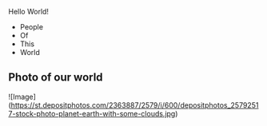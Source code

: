 Hello World!
* People
* Of
* This
* World

Photo of our world
---

![Image] (https://st.depositphotos.com/2363887/2579/i/600/depositphotos_25792517-stock-photo-planet-earth-with-some-clouds.jpg)

